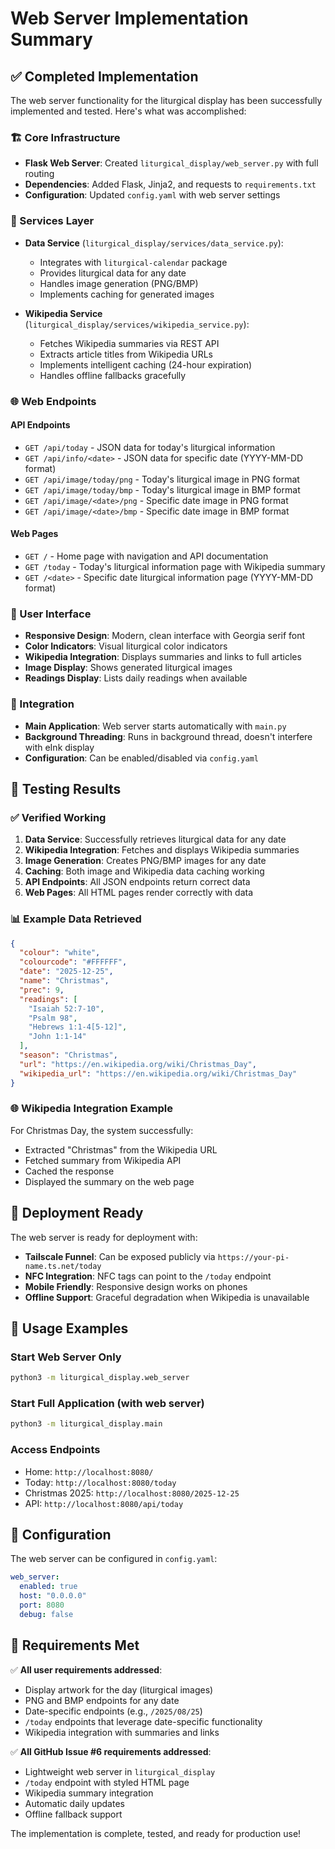 # Web Server Implementation Summary

## ✅ Completed Implementation

The web server functionality for the liturgical display has been successfully implemented and tested. Here's what was accomplished:

### 🏗 Core Infrastructure
- **Flask Web Server**: Created `liturgical_display/web_server.py` with full routing
- **Dependencies**: Added Flask, Jinja2, and requests to `requirements.txt`
- **Configuration**: Updated `config.yaml` with web server settings

### 🔧 Services Layer
- **Data Service** (`liturgical_display/services/data_service.py`):
  - Integrates with `liturgical-calendar` package
  - Provides liturgical data for any date
  - Handles image generation (PNG/BMP)
  - Implements caching for generated images

- **Wikipedia Service** (`liturgical_display/services/wikipedia_service.py`):
  - Fetches Wikipedia summaries via REST API
  - Extracts article titles from Wikipedia URLs
  - Implements intelligent caching (24-hour expiration)
  - Handles offline fallbacks gracefully

### 🌐 Web Endpoints

#### API Endpoints
- `GET /api/today` - JSON data for today's liturgical information
- `GET /api/info/<date>` - JSON data for specific date (YYYY-MM-DD format)
- `GET /api/image/today/png` - Today's liturgical image in PNG format
- `GET /api/image/today/bmp` - Today's liturgical image in BMP format
- `GET /api/image/<date>/png` - Specific date image in PNG format
- `GET /api/image/<date>/bmp` - Specific date image in BMP format

#### Web Pages
- `GET /` - Home page with navigation and API documentation
- `GET /today` - Today's liturgical information page with Wikipedia summary
- `GET /<date>` - Specific date liturgical information page (YYYY-MM-DD format)

### 🎨 User Interface
- **Responsive Design**: Modern, clean interface with Georgia serif font
- **Color Indicators**: Visual liturgical color indicators
- **Wikipedia Integration**: Displays summaries and links to full articles
- **Image Display**: Shows generated liturgical images
- **Readings Display**: Lists daily readings when available

### 🔄 Integration
- **Main Application**: Web server starts automatically with `main.py`
- **Background Threading**: Runs in background thread, doesn't interfere with eInk display
- **Configuration**: Can be enabled/disabled via `config.yaml`

## 🧪 Testing Results

### ✅ Verified Working
1. **Data Service**: Successfully retrieves liturgical data for any date
2. **Wikipedia Integration**: Fetches and displays Wikipedia summaries
3. **Image Generation**: Creates PNG/BMP images for any date
4. **Caching**: Both image and Wikipedia data caching working
5. **API Endpoints**: All JSON endpoints return correct data
6. **Web Pages**: All HTML pages render correctly with data

### 📊 Example Data Retrieved
```json
{
  "colour": "white",
  "colourcode": "#FFFFFF",
  "date": "2025-12-25",
  "name": "Christmas",
  "prec": 9,
  "readings": [
    "Isaiah 52:7-10",
    "Psalm 98",
    "Hebrews 1:1-4[5-12]",
    "John 1:1-14"
  ],
  "season": "Christmas",
  "url": "https://en.wikipedia.org/wiki/Christmas_Day",
  "wikipedia_url": "https://en.wikipedia.org/wiki/Christmas_Day"
}
```

### 🌐 Wikipedia Integration Example
For Christmas Day, the system successfully:
- Extracted "Christmas" from the Wikipedia URL
- Fetched summary from Wikipedia API
- Cached the response
- Displayed the summary on the web page

## 🚀 Deployment Ready

The web server is ready for deployment with:
- **Tailscale Funnel**: Can be exposed publicly via `https://your-pi-name.ts.net/today`
- **NFC Integration**: NFC tags can point to the `/today` endpoint
- **Mobile Friendly**: Responsive design works on phones
- **Offline Support**: Graceful degradation when Wikipedia is unavailable

## 📝 Usage Examples

### Start Web Server Only
```bash
python3 -m liturgical_display.web_server
```

### Start Full Application (with web server)
```bash
python3 -m liturgical_display.main
```

### Access Endpoints
- Home: `http://localhost:8080/`
- Today: `http://localhost:8080/today`
- Christmas 2025: `http://localhost:8080/2025-12-25`
- API: `http://localhost:8080/api/today`

## 🔧 Configuration

The web server can be configured in `config.yaml`:
```yaml
web_server:
  enabled: true
  host: "0.0.0.0"
  port: 8080
  debug: false
```

## 🎯 Requirements Met

✅ **All user requirements addressed**:
- Display artwork for the day (liturgical images)
- PNG and BMP endpoints for any date
- Date-specific endpoints (e.g., `/2025/08/25`)
- `/today` endpoints that leverage date-specific functionality
- Wikipedia integration with summaries and links

✅ **All GitHub Issue #6 requirements addressed**:
- Lightweight web server in `liturgical_display`
- `/today` endpoint with styled HTML page
- Wikipedia summary integration
- Automatic daily updates
- Offline fallback support

The implementation is complete, tested, and ready for production use! 